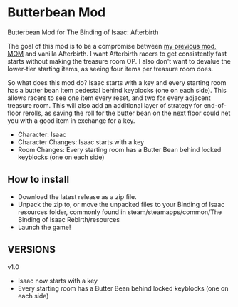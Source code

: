 # Butterbean Mod
Butterbean Mod for The Binding of Isaac: Afterbirth

The goal of this mod is to be a compromise between [my previous mod, MOM](https://github.com/cranderveldt/mom) and vanilla Afterbirth. I want Afterbirth racers to get consistently fast starts without making the treasure room OP. I also don't want to devalue the lower-tier starting items, as seeing four items per treasure room does.

So what does this mod do? Isaac starts with a key and every starting room has a butter bean item pedestal behind keyblocks (one on each side). This allows racers to see one item every reset, and two for every adjacent treasure room. This will also add an additional layer of strategy for end-of-floor rerolls, as saving the roll for the butter bean on the next floor could net you with a good item in exchange for a key.

* Character: Isaac
* Character Changes: Isaac starts with a key
* Room Changes: Every starting room has a Butter Bean behind locked keyblocks (one on each side)

## How to install

* Download the latest release as a zip file.
* Unpack the zip to, or move the unpacked files to your Binding of Isaac resources folder, commonly found in steam/steamapps/common/The Binding of Isaac Rebirth/resources
* Launch the game!

## VERSIONS

v1.0

* Isaac now starts with a key
* Every starting room has a Butter Bean behind locked keyblocks (one on each side)